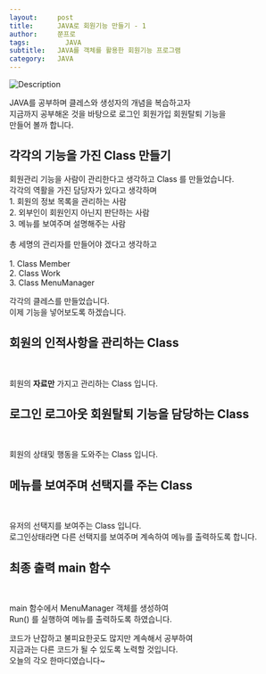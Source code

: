 ```yaml
---
layout:     post
title:      JAVA로 회원기능 만들기 - 1
author:     쭌프로
tags: 		  JAVA
subtitle:   JAVA를 객체를 활용한 회원기능 프로그램
category:   JAVA
---
```

<!-- Start Writing Below in Markdown -->

![Description](https://alalstjr.github.io/promotes.github.io/img/java_bg.png)

<p>
  JAVA를 공부하며 클레스와 생성자의 개념을 복습하고자<br/>
  지금까지 공부해온 것을 바탕으로 로그인 회원가입 회원탈퇴 기능을<br/>
  만들어 볼까 합니다.
</p>

## 각각의 기능을 가진 Class 만들기

<p>
  회원관리 기능을 사람이 관리한다고 생각하고 Class 를 만들었습니다. <br/>
  각각의 역활을 가진 담당자가 있다고 생각하며 <br/>
  1. 회원의 정보 목록을 관리하는 사람 <br/>
  2. 외부인이 회원인지 아닌지 판단하는 사람 <br/>
  3. 메뉴를 보여주며 설명해주는 사람 <br/>
  <br/>
  총 세명의 관리자를 만들어야 겠다고 생각하고<br/>
  <br/>
  1. Class Member <br/>
  2. Class Work <br/>
  3. Class MenuManager <br/>
  
  각각의 클레스를 만들었습니다. <br/>
  이제 기능을 넣어보도록 하겠습니다. <br/>
</p>

## 회원의 인적사항을 관리하는 Class
<br/>
<script src="https://gist.github.com/alalstjr/9026366431942d873531a3ea566c3539.js"></script>
<p>
  회원의 <b>자료만</b> 가지고 관리하는 Class 입니다.
</p>

## 로그인 로그아웃 회원탈퇴 기능을 담당하는 Class
<br/>
<script src="https://gist.github.com/alalstjr/7323187859d5e23877386a74a41a6fa3.js"></script>
<p>
  회원의 상태및 행동을 도와주는 Class 입니다.
</p>

## 메뉴를 보여주며 선택지를 주는 Class
<br/>
<script src="https://gist.github.com/alalstjr/9e15c16c6efbc8c14ef6049b9be3f1eb.js"></script>
<p>
  유저의 선택지를 보여주는 Class 입니다.<br/>
  로그인상태라면 다른 선택지를 보여주며 계속하여 메뉴를 출력하도록 합니다.
</p>

## 최종 출력 main 함수
<br/>
<script src="https://gist.github.com/alalstjr/07b59c34eeba1ced6c07ac05d27a9545.js"></script>
<p>
  main 함수에서 MenuManager 객체를 생성하여<br/>
  Run() 를 실행하여 메뉴를 출력하도록 하였습니다.
</p>

<p>
  코드가 난잡하고 불피요한곳도 많지만 계속해서 공부하여 <br/> 
  지금과는 다른 코드가 될 수 있도록 노력할 것입니다.  <br/>
  오늘의 각오 한마디였습니다~
</p>
